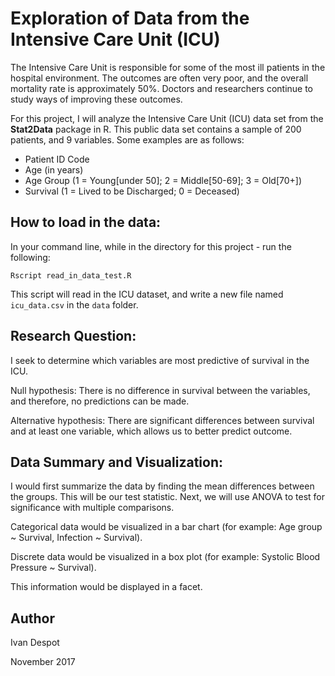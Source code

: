 # Exploration of Data from the Intensive Care Unit (ICU)
  The Intensive Care Unit is responsible for some of the most ill patients in the hospital environment. The outcomes are often very poor, and the overall mortality rate is approximately 50%. Doctors and researchers continue to study ways of improving these outcomes. 

  For this project, I will analyze the Intensive Care Unit (ICU) data set from the **Stat2Data** package in R. This public data set contains a sample of 200 patients, and 9 variables. Some examples are as follows:

  * Patient ID Code
  * Age (in years)
  * Age Group (1 = Young[under 50]; 2 = Middle[50-69]; 3 = Old[70+])
  * Survival (1 = Lived to be Discharged; 0 = Deceased)

## How to load in the data:

In your command line, while in the directory for this project -  run the following:

`Rscript read_in_data_test.R`

This script will read in the ICU dataset, and write a new file named `icu_data.csv` in the `data` folder.

## Research Question:

I seek to determine which variables  are most predictive of survival in the ICU.

Null hypothesis: There is no difference in survival between the variables, and therefore, no predictions can be made.

Alternative hypothesis: There are significant differences between survival and at least one variable, which allows us to better predict outcome.

## Data Summary and Visualization:

I would first summarize the data by finding the mean differences between the groups. This will be our test statistic. Next, we will use ANOVA to test for significance with multiple comparisons.

Categorical data would be visualized in a bar chart (for example: Age group ~ Survival, Infection ~ Survival).

Discrete data would be visualized in a box plot (for example: Systolic Blood Pressure ~ Survival).

This information would be displayed in a facet.

## Author

Ivan Despot

November 2017
